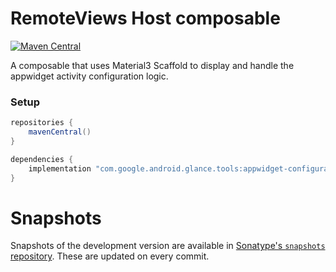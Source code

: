# RemoteViews Host composable

[![Maven Central](https://img.shields.io/maven-central/v/com.google.android.glance.tools/appwidget-configuration)](https://search.maven.org/search?q=g:com.google.android.glance.tools)

A composable that uses Material3 Scaffold to display and handle the appwidget activity configuration
logic.

### Setup

```groovy
repositories {
    mavenCentral()
}

dependencies {
    implementation "com.google.android.glance.tools:appwidget-configuration:<version>"
}
```

# Snapshots

Snapshots of the development version are available in [Sonatype's `snapshots` repository][snap].
These are updated on every commit.

[snap]: https://oss.sonatype.org/content/repositories/snapshots/com/google/android/glance/tools/appwidget-host/